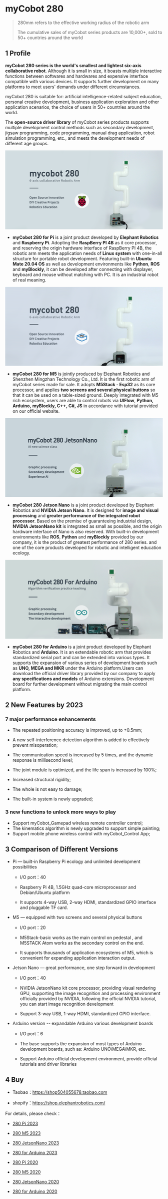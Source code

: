 #  myCobot 280
> 280mm refers to the effective working radius of the robotic arm
>
> The cumulative sales of myCobot series products are 10,000+, sold to 50+ countries around the world

## 1 Profile

**myCobot 280 series is the world's smallest and lightest six-axis collaborative robot**. Although it is small in size, it boasts multiple interactive functions between softwares and hardwares and expensive interface compatible with various devices. It supports further development on many platforms to meet users' demands under different circumstances.

myCobot 280 is suitable for: artificial intelligence-related subject education, personal creative development, business application exploration and other application scenarios, the choice of users in 50+ countries around the world.

The **open-source driver library** of myCobot series products supports multiple development control methods such as secondary development, jigsaw programming, code programming, manual drag application, robot simulation programming, etc., and meets the development needs of different age groups.

![Pi](../../resourse/2-serialproduct/2.1-280/1-1.png)

- **myCobot 280 for Pi** is a joint product developed by **Elephant Robotics** and **Raspberry Pi**. Adopting the **RaspBerry PI 4B** as it core processor, and reserving the origin hardware interface of RaspBerry PI 4B, the robotic arm meets the application needs of **Linux system** with one-in-all structure for portable robot development. Featuring built-in **Ubuntu Mate 20.04 OS** as well as  development environments like **Python**, **ROS** and **myBlockly**, it can be developed after connecting with displayer, keyboard and mouse without matching with PC. It is an industrial robot of real meaning.

![basic](../../resourse/2-serialproduct/2.1-280/main.jpg)

- **myCobot 280 for M5** is jointly produced by Elephant Robotics and Shenzhen Mingzhan Technology Co., Ltd. It is the first robotic arm of myCobot series made for sale. It adopts **M5Stack - Esp32** as its core processor, and applies **two screens and several physical buttons** so that it can be used on a table-sized ground. Deeply integrated with M5 rich ecosystem, users are able to control robots via **UIFlow**, **Python,** **Arduino,** **myBlockly, C++, C#, JS** in accordance with tutorial provided on our official website.

![JN](../../resourse/2-serialproduct/2.1-280/280JNtu.png)

- **myCobot 280 Jetson Nano** is a joint product developed by Elephant Robotics and **NVIDIA Jetson Nano**. It is designed  for **image and visual processing** and **greater performance of the integrated robot processor**. Based on the premise of guaranteeing industrial design, **NVIDIA JetsonNano kit** is integrated as small as possible, and the origin hardware interface of Nano is also reserved. With built-in development environments like **ROS**, **Python** and **myBlockly** provided by our company, it is the product of greatest performance of 280 series. and one of the core products developed for robotic and intelligent education ecology.

![AR](../../resourse/2-serialproduct/2.1-280/280arduino.png)

- **myCobot 280 for Arduino** is a joint product developed by Elephant Robotics and **Arduino**. It is an extendable robotic arm that provides standardized serial port and can be extended into various types. It supports the expansion of various series of development boards such as **UNO, MEGA and MKR** under the Arduino platform.Users can download the official driver library provided by our company to apply **any specifications and models** of Arduino extensions. Development board for further development without migrating the main control platform.

## 2 New Features by 2023

### 7 major performance enhancements

- The repeated positioning accuracy is improved, up to ±0.5mm;

- A new self-interference detection algorithm is added to effectively prevent misoperation;

- The communication speed is increased by 5 times, and the dynamic response is millisecond level;

- The joint module is optimized, and the life span is increased by 100%;

- Increased structural rigidity;

- The whole is not easy to damage;

- The built-in system is newly upgraded;

### 3 new functions to unlock more ways to play

- Support myCobot_Gamepad wireless remote controller control;
- The kinematics algorithm is newly upgraded to support simple painting;
- Support mobile phone wireless control with myCobot_Control App;

## 3 Comparison of Different Versions
* Pi — built-in Raspberry Pi ecology and unlimited development possibilities
  * I/O port：40

  * Raspberry Pi 4B, 1.5GHz quad-core microprocessor and Debian/Ubuntu platform

  * It supports 4-way USB, 2-way HDMI, standardized GPIO interface and pluggable TF card.

* M5 — equipped with two screens and several physical buttons
  * I/O port：20

  * M5Stack-basic works as the main control on pedestal , and M5STACK Atom works as the secondary control on the end.

  * It supports thousands of application ecosystems of M5, which is convenient for expanding application interaction output.


* Jetson Nano — great performance, one step forward in development 
  * I/O port：40
  
  * NVIDIA JetsonNano kit core processor, providing visual rendering GPU, supporting the image recognition and processing environment officially provided by NVIDIA, following the official NVIDIA tutorial, you can start image recognition development

  * Support 3-way USB, 1-way HDMI, standardized GPIO interface.

* Arduino version -- expandable Arduino various development boards
  * I/O port：6

  * The base supports the expansion of most types of Arduino development boards, such as: Arduino UNO\MEGA\MKR, etc.

  * Support Arduino official development environment, provide official tutorials and driver libraries

## 4 Buy

  * Taobao：https://shop504055678.taobao.com

  * shopify：https://shop.elephantrobotics.com/

For details, please check：

- [280 Pi 2023](../../2-serialproduct/2.1-280/2.1.5-PI-2023.md)

- [280 M5 2023 ](../../2-serialproduct/2.1-280/2.1.6-M5-2023.md)  
- [280 JetsonNano 2023](../../2-serialproduct/2.1-280/2.1.7-JN-2023.md)
- [280 for Arduino 2023](../../2-serialproduct/2.1-280/2.1.8-Arduino-2023.md)
- [280 Pi 2020](../../2-serialproduct/2.1-280/2.1.2-PI.md)
- [280 M5 2020 ](../../2-serialproduct/2.1-280/2.1.1-M5.md)  
- [280 JetsonNano 2020](../../2-serialproduct/2.1-280/2.1.3-JN.md)
- [280 for Arduino 2020](../../2-serialproduct/2.1-280/2.1.4-Arduino.md)
